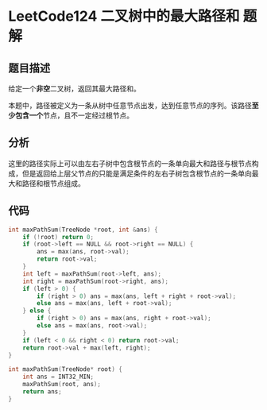 # LeetCode124 二叉树中的最大路径和 题解

## 题目描述

给定一个**非空**二叉树，返回其最大路径和。

本题中，路径被定义为一条从树中任意节点出发，达到任意节点的序列。该路径**至少包含一个**节点，且不一定经过根节点。



## 分析

这里的路径实际上可以由左右子树中包含根节点的一条单向最大和路径与根节点构成，但是返回给上层父节点的只能是满足条件的左右子树包含根节点的一条单向最大和路径和根节点组成。



## 代码

```c++
int maxPathSum(TreeNode *root, int &ans) {
    if (!root) return 0;
    if (root->left == NULL && root->right == NULL) {
        ans = max(ans, root->val);
        return root->val;
    }
    int left = maxPathSum(root->left, ans);
    int right = maxPathSum(root->right, ans);
    if (left > 0) {
        if (right > 0) ans = max(ans, left + right + root->val);
        else ans = max(ans, left + root->val);
    } else {
        if (right > 0) ans = max(ans, right + root->val);
        else ans = max(ans, root->val);
    }
    if (left < 0 && right < 0) return root->val;
    return root->val + max(left, right);
}

int maxPathSum(TreeNode* root) {
    int ans = INT32_MIN;
    maxPathSum(root, ans);
    return ans;
}
```

